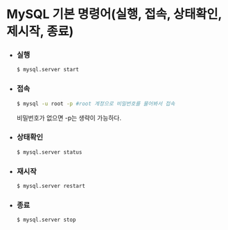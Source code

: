 # MySQL 기본 명령어(실행, 접속, 상태확인, 제시작, 종료)
- ### 실행
    ```bash
    $ mysql.server start
- ### 접속
    ```bash
    $ mysql -u root -p #root 계정으로 비밀번호를 물어봐서 접속
    ```
    비밀번호가 없으면 -p는 생략이 가능하다.
- ### 상태확인
    ```bash
    $ mysql.server status
    ```
- ### 재시작
    ```bash
    $ mysql.server restart
    ```
- ### 종료
    ```bash
    $ mysql.server stop
    ```